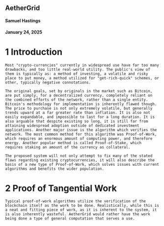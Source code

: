 


## AetherGrid 
#### Samuel Hastings 
#### January 24, 2025 



# 1 Introduction 


	Most "crypto-currencies" currently in widespread use have far too many drawbacks, and too little real-world utility. The public's view of them is typically as: a method of investing, a volatile and risky place to put money, a method utilized for "get-rich-quick" schemes, or other, typically negative connotations. 

	The original goals, set by originals in the market such as Bitcoin, are put simply, for a decentralized currency, completely reliant on the combined efforts of the network, rather than a single entity. Bitcoin's methodology for implementation is inherently flawed though. The price to purchase is not only extremely volatile, but generally trends upward at a far greater rate than inflation. It is also not easily expandable, and impossible to last for a long duration. It is also arguable that despite existing so long, it is still far from attaining widespread adoption outside of dedicated investment applications. Another major issue is the algorithm which verifies the network. The most common method for this algorithm was Proof-of-Work, which requires an enormous amount of computing power, and therefore energy. Another popular method is called Proof-of-Stake, which requires staking an amount of the currency as collateral. 

	The proposed system will not only attempt to fix many of the stated flaws regarding existing cryptocurrencies, it will also describe the basis of a new type of Proof-of-Work, which solves issues with current algorithms and benefits the wider population. 
# 2 Proof of Tangential Work 


	Typical proof-of-work algorithms utilize the verification of the blockchain itself as the work to be done. Realistically, while this is a neat and fitting piece of work, as it is inherent to the system, it is also inherently wasteful. AetherGrid would rather have the work being done a type of general computation that serves a use.  